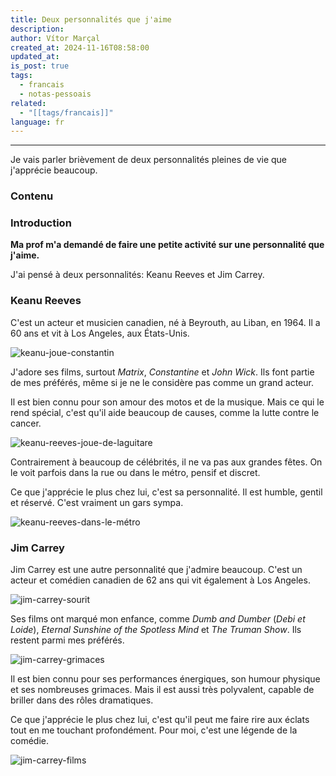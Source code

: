 ```yaml
---
title: Deux personnalités que j'aime
description: 
author: Vítor Marçal
created_at: 2024-11-16T08:58:00
updated_at: 
is_post: true
tags:
  - francais
  - notas-pessoais
related:
  - "[[tags/francais]]"
language: fr
---
```

----

Je vais parler brièvement de deux personnalités pleines de vie que j'apprécie beaucoup.
### Contenu

### Introduction
**Ma prof m'a demandé de faire une petite activité sur une personnalité que j'aime.**

J'ai pensé à deux personnalités: Keanu Reeves et Jim Carrey.
### Keanu Reeves
C'est un acteur et musicien canadien, né à Beyrouth, au Liban, en 1964. Il a 60 ans et vit à Los Angeles, aux États-Unis.

![keanu-joue-constantin](/img/deux-personnalites-que-jaime/keanu-joue-constantin.png)

J'adore ses films, surtout _Matrix_, _Constantine_ et _John Wick_. Ils font partie de mes préférés, même si je ne le considère pas comme un grand acteur.

Il est bien connu pour son amour des motos et de la musique. Mais ce qui le rend spécial, c'est qu'il aide beaucoup de causes, comme la lutte contre le cancer.

![keanu-reeves-joue-de-laguitare](/img/deux-personnalites-que-jaime/keanu-reeves-joue-de-laguitare.png)

Contrairement à beaucoup de célébrités, il ne va pas aux grandes fêtes. On le voit parfois dans la rue ou dans le métro, pensif et discret.

Ce que j'apprécie le plus chez lui, c'est sa personnalité. Il est humble, gentil et réservé. C'est vraiment un gars sympa.

![keanu-reeves-dans-le-métro](/img/deux-personnalites-que-jaime/keanu-reeves-dans-le-metro.png)
### Jim Carrey
Jim Carrey est une autre personnalité que j'admire beaucoup. C'est un acteur et comédien canadien de 62 ans qui vit également à Los Angeles.

![jim-carrey-sourit](/img/deux-personnalites-que-jaime/jim-carrey-sourit.png)

Ses films ont marqué mon enfance, comme _Dumb and Dumber_ (_Debi et Loide_), _Eternal Sunshine of the Spotless Mind_ et _The Truman Show_. Ils restent parmi mes préférés.

![jim-carrey-grimaces](/img/deux-personnalites-que-jaime/jim-carrey-grimaces.png)

Il est bien connu pour ses performances énergiques, son humour physique et ses nombreuses grimaces. Mais il est aussi très polyvalent, capable de briller dans des rôles dramatiques.

Ce que j'apprécie le plus chez lui, c'est qu'il peut me faire rire aux éclats tout en me touchant profondément. Pour moi, c'est une légende de la comédie.

![jim-carrey-films](/img/deux-personnalites-que-jaime/jim-carrey-films.png)